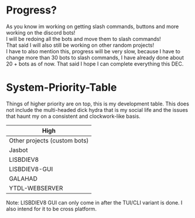 # Progress?
As you know im working on getting slash commands, buttons and more working on the discord bots!         
I will be redoing all the bots and move them to slash commands!     
That said I will also still be working on other random projects!        
I have to also mention this, progress will be very slow, because I have to change more than 30 bots to slash commands, I have already done about 20 + bots as of now. That said I hope I can complete everything this DEC.

# System-Priority-Table
Things of higher priority are on top, this is my development table. This does not include the multi-headed dick hydra that is my social life and the issues that haunt my on a consistent and clockwork-like basis.


| High                        |
| --------------------------- |
|       Other projects (custom bots)               |
| Jasbot                      |
| LISBDIEV8                   |
| LISBDIEV8-GUI               |
| GALAHAD                     |
| YTDL-WEBSERVER              |

Note: LISBDIEV8 GUI can only come in after the TUI/CLI variant is done. I also intend for it to be cross platform.
